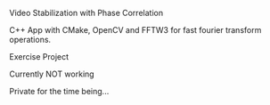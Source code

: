 Video Stabilization with Phase Correlation

C++ App with CMake, OpenCV and FFTW3 for fast fourier transform operations.

Exercise Project

Currently NOT working

Private for the time being...